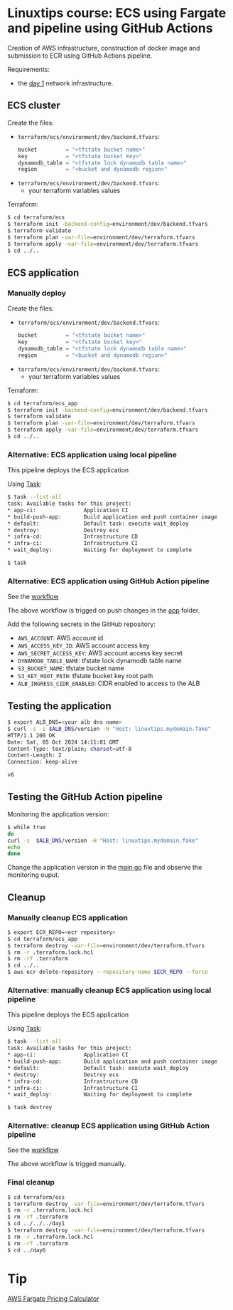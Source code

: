 # Linuxtips course: ECS using Fargate and pipeline using GitHub Actions

Creation of AWS infrastructure, construction of docker image and submission to ECR using GitHub Actions pipeline.

Requirements:

* the [day 1](../day1/README.md) network infrastructure.

## ECS cluster

Create the files:
* `terraform/ecs/environment/dev/backend.tfvars`:
  ```tf
  bucket         = "<tfstate bucket name>"
  key            = "<tfstate bucket key>"
  dynamodb_table = "<tfstate lock dynamodb table name>"
  region         = "<bucket and dynamodb region>"
  ```
* `terraform/ecs/environment/dev/backend.tfvars`:
  * your terraform variables values

Terraform:

```bash
$ cd terraform/ecs
$ terraform init -backend-config=environment/dev/backend.tfvars
$ terraform validate
$ terraform plan -var-file=environment/dev/terraform.tfvars
$ terraform apply -var-file=environment/dev/terraform.tfvars
$ cd ../..
```

## ECS application

### Manually deploy

Create the files:
* `terraform/ecs/environment/dev/backend.tfvars`:
  ```tf
  bucket         = "<tfstate bucket name>"
  key            = "<tfstate bucket key>"
  dynamodb_table = "<tfstate lock dynamodb table name>"
  region         = "<bucket and dynamodb region>"
  ```
* `terraform/ecs/environment/dev/backend.tfvars`:
  * your terraform variables values

Terraform:

```bash
$ cd terraform/ecs_app
$ terraform init -backend-config=environment/dev/backend.tfvars
$ terraform validate
$ terraform plan -var-file=environment/dev/terraform.tfvars
$ terraform apply -var-file=environment/dev/terraform.tfvars
$ cd ../..
```

### Alternative: ECS application using local pipeline

This pipeline deploys the ECS application

Using [Task](https://taskfile.dev):

```bash
$ task --list-all
task: Available tasks for this project:
* app-ci:               Application CI
* build-push-app:       Build application and push container image
* default:              Default task: execute wait_deploy
* destroy:              Destroy ecs
* infra-cd:             Infrastructure CD
* infra-ci:             Infrastructure CI
* wait_deploy:          Waiting for deployment to complete

$ task
```

### Alternative: ECS application using GitHub Action pipeline

See the [workflow](../../.github/workflows/day6.yml)

The above workflow is trigged on push changes in the [app](app) folder.

Add the following secrets in the GitHub repository:
  * `AWS_ACCOUNT`: AWS account id
  * `AWS_ACCESS_KEY_ID`: AWS account access key  
  * `AWS_SECRET_ACCESS_KEY`: AWS account access key secret
  * `DYNAMODB_TABLE_NAME`: tfstate lock dynamodb table name
  * `S3_BUCKET_NAME`: tfstate bucket name
  * `S3_KEY_ROOT_PATH`: tfstate bucket key root path
  * `ALB_INGRESS_CIDR_ENABLED`: CIDR enabled to access to the ALB


##  Testing the application

```bash
$ export ALB_DNS=<your alb dns name>
$ curl -s -i $ALB_DNS/version -H "Host: linuxtips.mydomain.fake"
HTTP/1.1 200 OK
Date: Sat, 05 Oct 2024 14:11:01 GMT
Content-Type: text/plain; charset=utf-8
Content-Length: 2
Connection: keep-alive

v6
```

##  Testing the GitHub Action pipeline

Monitoring the application version:

```bash
$ while true
do
curl -s  $ALB_DNS/version -H "Host: linuxtips.mydomain.fake"
echo
done
```

Change the application version in the [main.go](app/main.go) file and observe the monitoring ouput.

## Cleanup

### Manually cleanup ECS application

```bash
$ export ECR_REPO=<ecr repository>
$ cd terraform/ecs_app
$ terraform destroy -var-file=environment/dev/terraform.tfvars
$ rm -r .terraform.lock.hcl 
$ rm -rf .terraform
$ cd ../..
$ aws ecr delete-repository --repository-name $ECR_REPO --force
```

### Alternative: manually cleanup ECS application using local pipeline

This pipeline deploys the ECS application

Using [Task](https://taskfile.dev):

```bash
$ task --list-all
task: Available tasks for this project:
* app-ci:               Application CI
* build-push-app:       Build application and push container image
* default:              Default task: execute wait_deploy
* destroy:              Destroy ecs
* infra-cd:             Infrastructure CD
* infra-ci:             Infrastructure CI
* wait_deploy:          Waiting for deployment to complete

$ task destroy
```

### Alternative: cleanup ECS application using GitHub Action pipeline

See the [workflow](../../.github/workflows/day6-destroy.yml)

The above workflow is trigged manually.

### Final cleanup

```bash
$ cd terraform/ecs
$ terraform destroy -var-file=environment/dev/terraform.tfvars
$ rm -r .terraform.lock.hcl 
$ rm -rf .terraform
$ cd ../../../day1
$ terraform destroy -var-file=environment/dev/terraform.tfvars
$ rm -r .terraform.lock.hcl 
$ rm -rf .terraform
$ cd ../day6
```

# Tip

[AWS Fargate Pricing Calculator](https://cloudtempo.dev/fargate-pricing-calculator)

